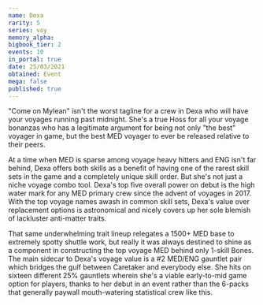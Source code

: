 ```yaml
---
name: Dexa
rarity: 5
series: voy
memory_alpha:
bigbook_tier: 2
events: 10
in_portal: true
date: 25/03/2021
obtained: Event
mega: false
published: true
---
```


"Come on Mylean" isn't the worst tagline for a crew in Dexa who will have your voyages running past midnight. She's a true Hoss for all your voyage bonanzas who has a legitimate argument for being not only "the best" voyager in game, but the best MED voyager to ever be released relative to their peers.

At a time when MED is sparse among voyage heavy hitters and ENG isn't far behind, Dexa offers both skills as a benefit of having one of the rarest skill sets in the game and a completely unique skill order. But she's not just a niche voyage combo tool. Dexa's top five overall power on debut is the high water mark for any MED primary crew since the advent of voyages in 2017. With the top voyage names awash in common skill sets, Dexa's value over replacement options is astronomical and nicely covers up her sole blemish of lackluster anti-matter traits.

That same underwhelming trait lineup relegates a 1500+ MED base to extremely spotty shuttle work, but really it was always destined to shine as a component in constructing the top voyage MED behind only 1-skill Bones. The main sidecar to Dexa's voyage value is a #2 MED/ENG gauntlet pair which bridges the gulf between Caretaker and everybody else. She hits on sixteen different 25% gauntlets wherein she's a viable early-to-mid game option for players, thanks to her debut in an event rather than the 6-packs that generally paywall mouth-watering statistical crew like this.
